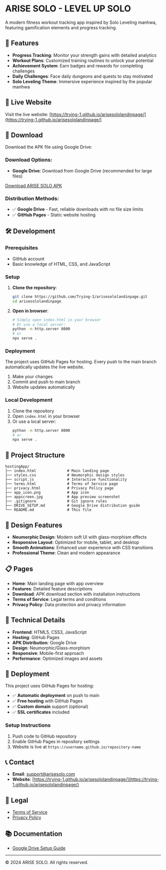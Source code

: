 # ARISE SOLO - LEVEL UP SOLO

A modern fitness workout tracking app inspired by Solo Leveling manhwa, featuring gamification elements and progress tracking.

## 🌟 Features

- **Progress Tracking**: Monitor your strength gains with detailed analytics
- **Workout Plans**: Customized training routines to unlock your potential
- **Achievement System**: Earn badges and rewards for completing challenges
- **Daily Challenges**: Face daily dungeons and quests to stay motivated
- **Solo Leveling Theme**: Immersive experience inspired by the popular manhwa

## 🚀 Live Website

Visit the live website: [https://trying-1.github.io/arisesololandinpage/](https://trying-1.github.io/arisesololandinpage/)

## 📱 Download

Download the APK file using Google Drive:

### Download Options:
- **Google Drive**: Download from Google Drive (recommended for large files)

[Download ARISE SOLO APK](https://drive.google.com/file/d/11rpamtjqhYVXeKmJL-A-fLSFMI8x7Wgs/view?usp=sharing)

### Distribution Methods:
- ✅ **Google Drive** - Fast, reliable downloads with no file size limits
- ✅ **GitHub Pages** - Static website hosting

## 🛠️ Development

### Prerequisites

- GitHub account
- Basic knowledge of HTML, CSS, and JavaScript

### Setup

1. **Clone the repository**:
   ```bash
   git clone https://github.com/Trying-1/arisesololandinpage.git
   cd arisesololandinpage
   ```

2. **Open in browser**:
   ```bash
   # Simply open index.html in your browser
   # Or use a local server:
   python -m http.server 8000
   # or
   npx serve .
   ```

### Deployment

The project uses GitHub Pages for hosting. Every push to the main branch automatically updates the live website.

1. Make your changes
2. Commit and push to main branch
3. Website updates automatically

### Local Development

1. Clone the repository
2. Open `index.html` in your browser
3. Or use a local server:
   ```bash
   python -m http.server 8000
   # or
   npx serve .
   ```

## 📁 Project Structure

```
hostingApp/
├── index.html              # Main landing page
├── styles.css              # Neumorphic design styles
├── script.js               # Interactive functionality
├── terms.html              # Terms of Service page
├── privacy.html            # Privacy Policy page
├── app_icon.png            # App icon
├── appscreen.jpg           # App preview screenshot
├── .gitignore              # Git ignore rules
├── DRIVE_SETUP.md          # Google Drive distribution guide
└── README.md               # This file
```

## 🎨 Design Features

- **Neumorphic Design**: Modern soft UI with glass-morphism effects
- **Responsive Layout**: Optimized for mobile, tablet, and desktop
- **Smooth Animations**: Enhanced user experience with CSS transitions
- **Professional Theme**: Clean and modern appearance

## 📋 Pages

- **Home**: Main landing page with app overview
- **Features**: Detailed feature descriptions
- **Download**: APK download section with installation instructions
- **Terms of Service**: Legal terms and conditions
- **Privacy Policy**: Data protection and privacy information

## 🔧 Technical Details

- **Frontend**: HTML5, CSS3, JavaScript
- **Hosting**: GitHub Pages
- **APK Distribution**: Google Drive
- **Design**: Neumorphic/Glass-morphism
- **Responsive**: Mobile-first approach
- **Performance**: Optimized images and assets

## 🚀 Deployment

This project uses GitHub Pages for hosting:

- ✅ **Automatic deployment** on push to main
- ✅ **Free hosting** with GitHub Pages
- ✅ **Custom domain** support (optional)
- ✅ **SSL certificates** included

### Setup Instructions
1. Push code to GitHub repository
2. Enable GitHub Pages in repository settings
3. Website is live at `https://username.github.io/repository-name`

## 📞 Contact

- **Email**: support@arisesolo.com
- **Website**: [https://trying-1.github.io/arisesololandinpage/](https://trying-1.github.io/arisesololandinpage/)

## 📄 Legal

- [Terms of Service](https://trying-1.github.io/arisesololandinpage/terms.html)
- [Privacy Policy](https://trying-1.github.io/arisesololandinpage/privacy.html)

## 📚 Documentation

- [Google Drive Setup Guide](DRIVE_SETUP.md)

---

© 2024 ARISE SOLO. All rights reserved. 